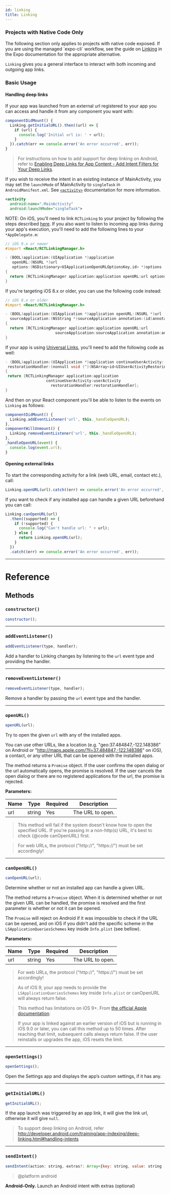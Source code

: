 ```yaml
---
id: linking
title: Linking
---
```


<div class="banner-native-code-required">
  <h3>Projects with Native Code Only</h3>
  <p>
    The following section only applies to projects with native code exposed. If you are using the managed `expo-cli` workflow, see the guide on <a href="http://docs.expo.io/versions/latest/workflow/linking/">Linking</a> in the Expo documentation for the appropriate alternative.
  </p>
</div>

`Linking` gives you a general interface to interact with both incoming and outgoing app links.

### Basic Usage

#### Handling deep links

If your app was launched from an external url registered to your app you can access and handle it from any component you want with:

```jsx
componentDidMount() {
  Linking.getInitialURL().then((url) => {
    if (url) {
      console.log('Initial url is: ' + url);
    }
  }).catch(err => console.error('An error occurred', err));
}
```

> For instructions on how to add support for deep linking on Android, refer to [Enabling Deep Links for App Content - Add Intent Filters for Your Deep Links](http://developer.android.com/training/app-indexing/deep-linking.html#adding-filters).

If you wish to receive the intent in an existing instance of MainActivity, you may set the `launchMode` of MainActivity to `singleTask` in `AndroidManifest.xml`. See [`<activity>`](http://developer.android.com/guide/topics/manifest/activity-element.html) documentation for more information.

```xml
<activity
  android:name=".MainActivity"
  android:launchMode="singleTask">
```

NOTE: On iOS, you'll need to link `RCTLinking` to your project by following the steps described [here](linking-libraries-ios.md#manual-linking). If you also want to listen to incoming app links during your app's execution, you'll need to add the following lines to your `*AppDelegate.m`:

```objectivec
// iOS 9.x or newer
#import <React/RCTLinkingManager.h>

- (BOOL)application:(UIApplication *)application
   openURL:(NSURL *)url
   options:(NSDictionary<UIApplicationOpenURLOptionsKey,id> *)options
{
  return [RCTLinkingManager application:application openURL:url options:options];
}
```

If you're targeting iOS 8.x or older, you can use the following code instead:

```objectivec
// iOS 8.x or older
#import <React/RCTLinkingManager.h>

- (BOOL)application:(UIApplication *)application openURL:(NSURL *)url
  sourceApplication:(NSString *)sourceApplication annotation:(id)annotation
{
  return [RCTLinkingManager application:application openURL:url
                      sourceApplication:sourceApplication annotation:annotation];
}
```

If your app is using [Universal Links](https://developer.apple.com/library/prerelease/ios/documentation/General/Conceptual/AppSearch/UniversalLinks.html), you'll need to add the following code as well:

```objectivec
- (BOOL)application:(UIApplication *)application continueUserActivity:(nonnull NSUserActivity *)userActivity
 restorationHandler:(nonnull void (^)(NSArray<id<UIUserActivityRestoring>> * _Nullable))restorationHandler
{
 return [RCTLinkingManager application:application
                  continueUserActivity:userActivity
                    restorationHandler:restorationHandler];
}
```

And then on your React component you'll be able to listen to the events on `Linking` as follows:

```jsx
componentDidMount() {
  Linking.addEventListener('url', this._handleOpenURL);
},
componentWillUnmount() {
  Linking.removeEventListener('url', this._handleOpenURL);
},
_handleOpenURL(event) {
  console.log(event.url);
}
```

#### Opening external links

To start the corresponding activity for a link (web URL, email, contact etc.), call:

```jsx
Linking.openURL(url).catch((err) => console.error('An error occurred', err));
```

If you want to check if any installed app can handle a given URL beforehand you can call:

```jsx
Linking.canOpenURL(url)
  .then((supported) => {
    if (!supported) {
      console.log("Can't handle url: " + url);
    } else {
      return Linking.openURL(url);
    }
  })
  .catch((err) => console.error('An error occurred', err));
```

---

# Reference

## Methods

### `constructor()`

```jsx
constructor();
```

---

### `addEventListener()`

```jsx
addEventListener(type, handler);
```

Add a handler to Linking changes by listening to the `url` event type and providing the handler.

---

### `removeEventListener()`

```jsx
removeEventListener(type, handler);
```

Remove a handler by passing the `url` event type and the handler.

---

### `openURL()`

```jsx
openURL(url);
```

Try to open the given `url` with any of the installed apps.

You can use other URLs, like a location (e.g. "geo:37.484847,-122.148386" on Android or "http://maps.apple.com/?ll=37.484847,-122.148386" on iOS), a contact, or any other URL that can be opened with the installed apps.

The method returns a `Promise` object. If the user confirms the open dialog or the url automatically opens, the promise is resolved. If the user cancels the open dialog or there are no registered applications for the url, the promise is rejected.

**Parameters:**

| Name | Type   | Required | Description      |
| ---- | ------ | -------- | ---------------- |
| url  | string | Yes      | The URL to open. |

> This method will fail if the system doesn't know how to open the specified URL. If you're passing in a non-http(s) URL, it's best to check {@code canOpenURL} first.

> For web URLs, the protocol ("http://", "https://") must be set accordingly!

---

### `canOpenURL()`

```jsx
canOpenURL(url);
```

Determine whether or not an installed app can handle a given URL.

The method returns a `Promise` object. When it is determined whether or not the given URL can be handled, the promise is resolved and the first parameter is whether or not it can be opened.

The `Promise` will reject on Android if it was impossible to check if the URL can be opened, and on iOS if you didn't add the specific scheme in the `LSApplicationQueriesSchemes` key inside `Info.plist` (see bellow).

**Parameters:**

| Name | Type   | Required | Description      |
| ---- | ------ | -------- | ---------------- |
| url  | string | Yes      | The URL to open. |

> For web URLs, the protocol ("http://", "https://") must be set accordingly!

> As of iOS 9, your app needs to provide the `LSApplicationQueriesSchemes` key inside `Info.plist` or canOpenURL will always return false.

> This method has limitations on iOS 9+. From [the official Apple documentation](https://developer.apple.com/documentation/uikit/uiapplication/1622952-canopenurl):

> If your app is linked against an earlier version of iOS but is running in iOS 9.0 or later, you can call this method up to 50 times. After reaching that limit, subsequent calls always return false. If the user reinstalls or upgrades the app, iOS resets the limit.

---

### `openSettings()`

```jsx
openSettings();
```

Open the Settings app and displays the app’s custom settings, if it has any.

---

### `getInitialURL()`

```jsx
getInitialURL();
```

If the app launch was triggered by an app link, it will give the link url, otherwise it will give `null`.

> To support deep linking on Android, refer http://developer.android.com/training/app-indexing/deep-linking.html#handling-intents

---

### `sendIntent()`

```jsx
sendIntent(action: string, extras?: Array<{key: string, value: string | number | boolean}>)
```

> @platform android

**Android-Only.** Launch an Android intent with extras (optional)
